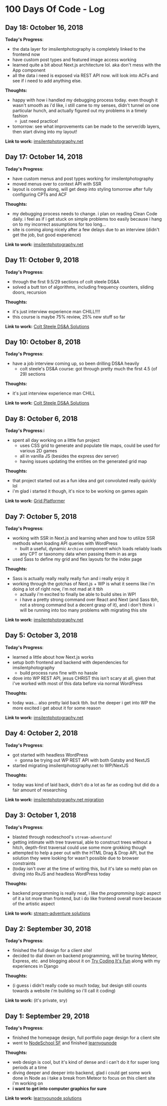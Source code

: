 # 100 Days Of Code - Log

## Day 18: October 16, 2018

**Today's Progress**:

- the data layer for imsilentphotography is completely linked to the frontend now
- have custom post types and featured image access working
- learned quite a bit about Next.js architecture lol. aka don't mess with the App component
- all the data i need is exposed via REST API now. will look into ACFs and see if i need to add anything else.

**Thoughts:**

- happy with how i handled my debugging process today. even though it wasn't smooth as i'd like, i still came to my senses, didn't tunnel on one particular hunch, and actually figured out my problems in a timely fashion
  - just need practice!
- tomorrow: see what improvements can be made to the server/db layers, then start diving into my layout!

**Link to work:** [imsilentphotography.net](https://github.com/radotreyes/im-silent-photography)

## Day 17: October 14, 2018

**Today's Progress**:

- have custom menus and post types working for imsilentphotography
- moved menus over to context API with SSR
- layout is coming along, will get deep into styling tomorrow after fully configuring CPTs and ACF

**Thoughts:**

- my debugging process needs to change. i plan on reading Clean Code daily. i feel as if i get stuck on simple problems too easily because i hang on to my incorrect assumptions for too long...
- site is coming along nicely after a few delays due to an interview (didn't get the job, but good experience)

**Link to work:** [imsilentphotography.net](https://github.com/radotreyes/im-silent-photography)

## Day 11: October 9, 2018

**Today's Progress**:

- through the first 9.5/29 sections of colt steele DS&A
- solved a butt ton of algorithms, including frequency counters, sliding doors, recursion

**Thoughts:**

- it's just interview experience man CHILL!!!!
- this course is maybe 75% review, 25% new stuff so far

**Link to work:** [Colt Steele DS&A Solutions](https://github.com/radotreyes/colt-steele-dsa)

## Day 10: October 8, 2018

**Today's Progress**:

- have a job interview coming up, so been drilling DS&A heavily
  - colt steele's DS&A course: got through pretty much the first 4.5 (of 29) sections

**Thoughts:**

- it's just interview experience man CHILL

**Link to work:** [Colt Steele DS&A Solutions](https://github.com/radotreyes/colt-steele-dsa)

## Day 8: October 6, 2018

**Today's Progress**:i

- spent all day working on a little fun project
  - uses CSS grid to generate and populate tile maps, could be used for various 2D games
  - all in vanilla JS (besides the express dev server)
  - having issues updating the entities on the generated grid map

**Thoughts:**

- that project started out as a fun idea and got convoluted really quickly lol
- i'm glad i started it though, it's nice to be working on games again

**Link to work:** [Grid Platformer](https://github.com/radotreyes/grid-platformer)

## Day 7: October 5, 2018

**Today's Progress**:

- working with SSR in Next.js and learning when and how to utilize SSR methods when loading API queries with WordPress
  - built a useful, dynamic `Archive` component which loads reliably loads any CPT or taxonomy data when passing them in as args
- used Sass to define my grid and flex layouts for the index page

**Thoughts:**

- Sass is actually really really really fun and i really enjoy it
- working through the gotchas of Next.js + WP is what it seems like i'm doing a lot of right now, i'm not mad at it tbh
  - actually i'm excited to finally be able to build sites in WP!
  - i have a pretty strong command over React and Next (and Sass tbh, not a strong command but a decent grasp of it), and i don't think i will be running into too many problems with migrating this site

**Link to work:** [imsilentphotography.net](https://github.com/radotreyes/im-silent-photography)

## Day 5: October 3, 2018

**Today's Progress**:

- learned a little about how Next.js works
- setup both frontend and backend with dependencies for imsilentphotography
  - build process runs fine with no hassle
- dove into WP REST API, jesus CHRIST this isn't scary at all, given that i've worked with most of this data before via normal WordPress

**Thoughts:**

- today was... also pretty laid back tbh. but the deeper i get into WP the more excited i get about it for some reason

**Link to work:** [imsilentphotography.net](https://github.com/radotreyes/im-silent-photography)

## Day 4: October 2, 2018

**Today's Progress**:

- got started with headless WordPress
  - gonna be trying out WP REST API with both Gatsby and NextJS
- started migrating imsilentphotography.net to WP/NextJS

**Thoughts:**

- today was kind of laid back, didn't do a lot as far as coding but did do a fair amount of researching

**Link to work:** [imsilentphotography.net migration](https://github.com/radotreyes/im-silent-photography)

## Day 3: October 1, 2018

**Today's Progress**:

- blasted through nodeschool's `stream-adventure`!
- getting intimate with tree traversal, able to construct trees without a hitch, depth-first traversal could use some more grokking though
- attempted to help a peer out with the HTML Drag & Drop API, but the solution they were looking for wasn't possible due to browser constraints
- (today isn't over at the time of writing this, but it's late so meh) plan on diving into RxJS and headless WordPress today

**Thoughts:**

- backend programming is really neat, i like the _programming logic_ aspect of it a lot more than frontend, but i do like frontend overall more because of the artistic aspect

**Link to work:** [stream-adventure solutions](https://github.com/radotreyes/learnyounode)

## Day 2: September 30, 2018

**Today's Progress**:

- finished the full design for a client site!
- decided to dial down on backend programming, will be touring Meteor, Express, etc. and blogging about it on [Try Coding It's Fun](https://trycodingitsfun.com) along with my experiences in Django

**Thoughts:**

- (i guess i didn't really code so much today, but design still counts towards a website i'm building so i'll call it coding)

**Link to work:** (it's private, sry)

## Day 1: September 29, 2018

**Today's Progress**:

- finished the homepage design, full portfolio page design for a client site
- went to [NodeSchool SF](https://twitter.com/nodeschoolsf) and finished [learnyounode](https://www.github.com/workshopper/learnyounode)

**Thoughts:**

- web design is cool, but it's kind of dense and i can't do it for super long periods at a time
- diving deeper and deeper into backend, glad i could get some work done in Node as i take a break from Meteor to focus on this client site i'm working on
- **i want to get into computer graphics for sure**

**Link to work:** [learnyounode solutions](https://github.com/radotreyes/learnyounode)
